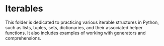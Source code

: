 # Iterables

This folder is dedicated to practicing various iterable structures in Python, such as lists, tuples, sets, dictionaries, and their associated helper functions. It also includes examples of working with generators and comprehensions.
